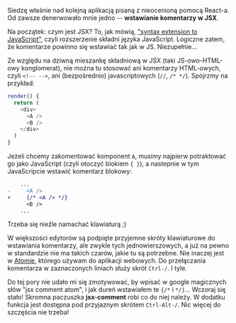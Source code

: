 Siedzę właśnie nad kolejną aplikacją pisaną z nieocenioną pomocą React-a. Od zawsze denerwowało mnie jedno -- **wstawianie komentarzy w JSX**.

Na początek: czym jest JSX? To, jak mówią, ["syntax extension to JavaScript"](https://facebook.github.io/react/docs/introducing-jsx.html), czyli rozszerzenie składni języka JavaScript. Logiczne zatem, że komentarze powinno się wstawiać tak jak w JS. Niezupełnie... 

Ze względu na dziwną mieszankę składniową w JSX (taki JS-owo-HTML-owy konglomerat), nie można tu stosować ani komentarzy HTML-owych, czyli `<!-- -->`, ani (bezpośrednio) javascriptowych (`//`, `/* */`). Spójrzmy na przykład:

```javascript
render() {
  return (
    <div>
      <A />
      <B />
    </div>
  )
}
```

Jeżeli chcemy zakomentować komponent `A`, musimy najpierw potraktować go jako JavaScript (czyli otoczyć blokiem `{ }`), a nastepnie w tym JavaScripcie wstawić komentarz blokowy:
```diff
    ...
-     <A />
+     {/* <A /> */}
      <B />
    ...
```

Trzeba się nieźle namachać klawiaturą ;)

W większości edytorów są podpięte przyjemne skróty klawiaturowe do wstawiania komentarzy, ale zwykle tych jednowierszowych, a już na pewno w standardzie nie ma takich czarów, jakie tu są potrzebne. Nie inaczej jest w [Atomie](https://atom.io/), którego używam do aplikacji webowych. Do przełączania komentarza w zaznaczonych liniach służy skrót `Ctrl-/`. I tyle.

Do tej pory nie udało mi się zmotywować, by wpisać w google magicznych słów "jsx comment atom", i jak dureń wstawiałem te `{/*` i `*/}`... Wczoraj się stało! Skromna paczuszka **jsx-comment** robi co do niej należy. W dodatku funkcja jest dostępna pod przyjaznym skrótem `Ctrl-Alt-/`. Nic więcej do szczęścia nie trzeba!
